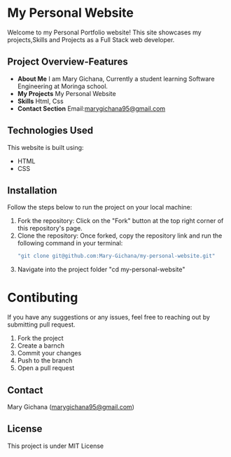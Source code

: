 # My Personal Website
Welcome to my Personal Portfolio website! This site showcases my projects,Skills and Projects as a Full Stack web developer.


## **Project Overview-Features**

- **About Me**
 I am Mary Gichana, Currently a student learning Software Engineering at Moringa school.
- **My Projects**
 My Personal Website
- **Skills**
 Html, Css
- **Contact Section** 
 Email:marygichana95@gmail.com

## Technologies Used

This website is built using:

- HTML
- CSS

## **Installation**

Follow the steps below to run the project on your local machine:

1. Fork the repository: Click on the "Fork" button at the top right corner of this repository's page.
2. Clone the repository: Once forked, copy the repository link and run the following command in your terminal:
   ```bash
   "git clone git@github.com:Mary-Gichana/my-personal-website.git"
3. Navigate into the project folder
   "cd my-personal-website"

# Contibuting
  If you have any suggestions or any issues, feel free to reaching out by submitting pull request.
1. Fork the project
2. Create a barnch
3. Commit your changes
4. Push to the branch
5. Open a pull request

## Contact
Mary Gichana (marygichana95@gmail.com)

## License
This project is under MIT License